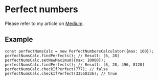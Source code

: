 # Perfect numbers

Please refer to my article on [Medium](https://medium.com/@abryant710/calculating-perfect-numbers-c7d8967a47e5).

## Example

```
const perfectNumsCalc = new PerfectNumbersCalculator({max: 100});
perfectNumsCalc.findPerfects(); // Result: [6, 28]
perfectNumsCalc.setNewMaximum({max: 10000});
perfectNumsCalc.findPerfects(); // Result: [6, 28, 496, 8128]
perfectNumsCalc.checkIfPerfect(777); // false
perfectNumsCalc.checkIfPerfect(33550336); // true
```